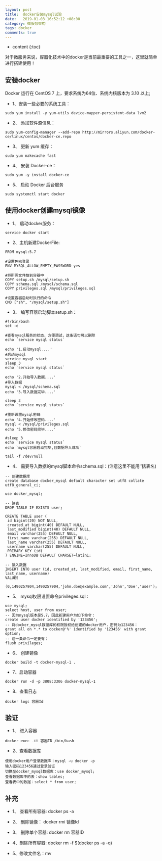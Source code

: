 ```yaml
---
layout: post
title:  docker安装mysql试验
date:   2019-01-03 16:52:12 +08:00
category: 微服务架构
tags: docker
comments: true
---
```


* content
{:toc}

对于微服务来说，容器化技术中的docker是当前最重要的工具之一，这里就简单进行搭建使用！












## 安装docker

Docker 运行在 CentOS 7 上，要求系统为64位、系统内核版本为 3.10 以上;
- 1、安装一些必要的系统工具：
```
sudo yum install -y yum-utils device-mapper-persistent-data lvm2
```
- 2、 添加软件源信息：
```
sudo yum-config-manager --add-repo http://mirrors.aliyun.com/docker-ce/linux/centos/docker-ce.repo
```
- 3、 更新 yum 缓存：
```
sudo yum makecache fast
```
- 4、 安装 Docker-ce：
```
sudo yum -y install docker-ce
```
- 5、 启动 Docker 后台服务
```
sudo systemctl start docker
```

## 使用docker创建mysql镜像

- 1、 启动docker服务：    
```
service docker start
```
- 2、主机新建DockerFile:
```
FROM mysql:5.7

#设置免密登录
ENV MYSQL_ALLOW_EMPTY_PASSWORD yes

#将所需文件放到容器中
COPY setup.sh /mysql/setup.sh
COPY schema.sql /mysql/schema.sql
COPY privileges.sql /mysql/privileges.sql

#设置容器启动时执行的命令
CMD ["sh", "/mysql/setup.sh"]

```
- 3、 编写容器启动脚本setup.sh：
```
#!/bin/bash
set -e

#查看mysql服务的状态，方便调试，这条语句可以删除
echo `service mysql status`

echo '1.启动mysql....'
#启动mysql
service mysql start
sleep 3
echo `service mysql status`

echo '2.开始导入数据....'
#导入数据
mysql < /mysql/schema.sql
echo '3.导入数据完毕....'

sleep 3
echo `service mysql status`

#重新设置mysql密码
echo '4.开始修改密码....'
mysql < /mysql/privileges.sql
echo '5.修改密码完毕....'

#sleep 3
echo `service mysql status`
echo `mysql容器启动完毕,且数据导入成功`

tail -f /dev/null
```
- 4、 需要导入数据的mysql脚本命令schema.sql：(注意这里不能用‘’括表名)
```
-- 创建数据库
create database docker_mysql default character set utf8 collate utf8_general_ci;

use docker_mysql;

-- 建表
DROP TABLE IF EXISTS user;

CREATE TABLE user (
 id bigint(20) NOT NULL,
 created_at bigint(40) DEFAULT NULL,
 last_modified bigint(40) DEFAULT NULL,
 email varchar(255) DEFAULT NULL,
 first_name varchar(255) DEFAULT NULL,
 last_name varchar(255) DEFAULT NULL,
 username varchar(255) DEFAULT NULL,
 PRIMARY KEY (id)
) ENGINE=InnoDB DEFAULT CHARSET=latin1;

-- 插入数据
INSERT INTO user (id, created_at, last_modified, email, first_name, last_name, username)
VALUES
  (0,1490257904,1490257904,'john.doe@example.com','John','Doe','user');

```
- 5、 mysql权限设置命令privileges.sql：
```
use mysql;
select host, user from user;
-- 因为mysql版本是5.7，因此新建用户为如下命令：
create user docker identified by '123456';
-- 将docker_mysql数据库的权限授权给创建的docker用户，密码为123456：
grant all on *.* to docker@'%' identified by '123456' with grant option;
-- 这一条命令一定要有：
flush privileges;
```
- 6、 创建镜像
```
docker build -t docker-mysql-1 .
```
- 7、启动容器
```
docker run -d -p 3808:3306 docker-mysql-1
```
- 8、查看日志
```
docker logs 容器Id
```
## 验证
- 1、 进入容器
```
docker exec -it 容器ID /bin/bash

```
- 2、查看数据库
```
使用docker用户登录数据库：mysql -u docker -p
输入密码123456通过登录验证
切换至docker_mysql数据库：use docker_mysql;
查看数据库中的表：show tables;
查看表中的数据：select * from user;
```

## 补充
- 1、 查看所有容器: docker ps -a

- 2、 删除镜像： docker rmi 镜像Id

- 3、 删除单个容器: docker rm 容器ID

- 4、删除所有容器: docker rm -f $(docker ps -a -q)

- 5、修改文件名：mv
